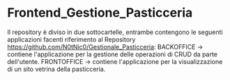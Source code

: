 # Frontend_Gestione_Pasticceria

Il repository è diviso in due sottocartelle, entrambe contengono le seguenti applicazioni facenti riferimento al Repository https://github.com/N0tNic0/Gestionale_Pasticceria:
BACKOFFICE -> contiene l'applicazione per la gestione delle operazioni di CRUD da parte dell'utente.
FRONTOFFICE -> contiene l'applicazione per la visualizzazione di un sito vetrina della pasticceria.
